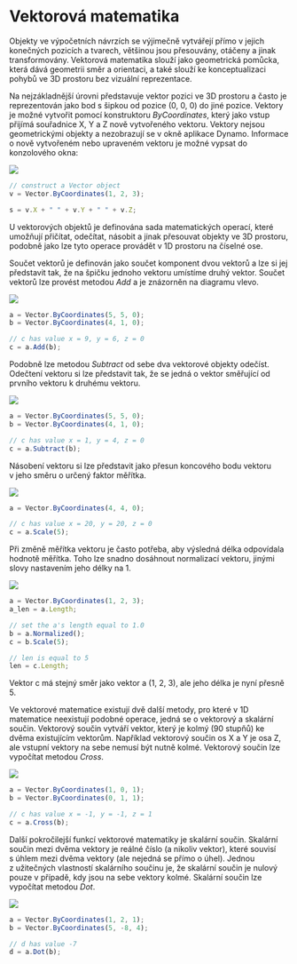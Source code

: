 # Vektorová matematika

Objekty ve výpočetních návrzích se výjimečně vytvářejí přímo v jejich konečných pozicích a tvarech, většinou jsou přesouvány, otáčeny a jinak transformovány. Vektorová matematika slouží jako geometrická pomůcka, která dává geometrii směr a orientaci, a také slouží ke konceptualizaci pohybů ve 3D prostoru bez vizuální reprezentace.

Na nejzákladnější úrovni představuje vektor pozici ve 3D prostoru a často je reprezentován jako bod s šipkou od pozice (0, 0, 0) do jiné pozice. Vektory je možné vytvořit pomocí konstruktoru *ByCoordinates*, který jako vstup přijímá souřadnice X, Y a Z nově vytvořeného vektoru. Vektory nejsou geometrickými objekty a nezobrazují se v okně aplikace Dynamo. Informace o nově vytvořeném nebo upraveném vektoru je možné vypsat do konzolového okna:

![](images/12-3/VectorMath_01.png)

```js
// construct a Vector object
v = Vector.ByCoordinates(1, 2, 3);

s = v.X + " " + v.Y + " " + v.Z;
```

U vektorových objektů je definována sada matematických operací, které umožňují přičítat, odečítat, násobit a jinak přesouvat objekty ve 3D prostoru, podobně jako lze tyto operace provádět v 1D prostoru na číselné ose.

Součet vektorů je definován jako součet komponent dvou vektorů a lze si jej představit tak, že na špičku jednoho vektoru umístíme druhý vektor. Součet vektorů lze provést metodou *Add* a je znázorněn na diagramu vlevo.

![](images/12-3/VectorMath_02.png)

```js
a = Vector.ByCoordinates(5, 5, 0);
b = Vector.ByCoordinates(4, 1, 0);

// c has value x = 9, y = 6, z = 0
c = a.Add(b);
```

Podobně lze metodou *Subtract* od sebe dva vektorové objekty odečíst. Odečtení vektoru si lze představit tak, že se jedná o vektor směřující od prvního vektoru k druhému vektoru.

![](images/12-3/VectorMath_03.png)

```js
a = Vector.ByCoordinates(5, 5, 0);
b = Vector.ByCoordinates(4, 1, 0);

// c has value x = 1, y = 4, z = 0
c = a.Subtract(b);
```

Násobení vektoru si lze představit jako přesun koncového bodu vektoru v jeho směru o určený faktor měřítka.

![](images/12-3/VectorMath_04.png)

```js
a = Vector.ByCoordinates(4, 4, 0);

// c has value x = 20, y = 20, z = 0
c = a.Scale(5);
```

Při změně měřítka vektoru je často potřeba, aby výsledná délka odpovídala hodnotě měřítka. Toho lze snadno dosáhnout normalizací vektoru, jinými slovy nastavením jeho délky na 1.

![](images/12-3/VectorMath_05.png)

```js
a = Vector.ByCoordinates(1, 2, 3);
a_len = a.Length;

// set the a's length equal to 1.0
b = a.Normalized();
c = b.Scale(5);

// len is equal to 5
len = c.Length;
```

Vektor c má stejný směr jako vektor a (1, 2, 3), ale jeho délka je nyní přesně 5.

Ve vektorové matematice existují dvě další metody, pro které v 1D matematice neexistují podobné operace, jedná se o vektorový a skalární součin. Vektorový součin vytváří vektor, který je kolmý (90 stupňů) ke dvěma existujícím vektorům. Například vektorový součin os X a Y je osa Z, ale vstupní vektory na sebe nemusí být nutně kolmé. Vektorový součin lze vypočítat metodou *Cross*.

![](images/12-3/VectorMath_06.png)

```js
a = Vector.ByCoordinates(1, 0, 1);
b = Vector.ByCoordinates(0, 1, 1);

// c has value x = -1, y = -1, z = 1
c = a.Cross(b);
```

Další pokročilejší funkcí vektorové matematiky je skalární součin. Skalární součin mezi dvěma vektory je reálné číslo (a nikoliv vektor), které souvisí s úhlem mezi dvěma vektory (ale nejedná se přímo o úhel). Jednou z užitečných vlastností skalárního součinu je, že skalární součin je nulový pouze v případě, kdy jsou na sebe vektory kolmé. Skalární součin lze vypočítat metodou *Dot*.

![](images/12-3/VectorMath_07.png)

```js
a = Vector.ByCoordinates(1, 2, 1);
b = Vector.ByCoordinates(5, -8, 4);

// d has value -7
d = a.Dot(b);
```

